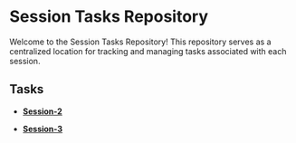 # Session Tasks Repository

Welcome to the Session Tasks Repository! This repository serves as a centralized location for tracking and managing tasks associated with each session.

## Tasks
- **[Session-2](https://github.com/Open-Source-Community/Flutter-Tasks-24/tree/master/Session%202%20Task)**

- **[Session-3](https://github.com/Open-Source-Community/Flutter-Tasks-24/tree/master/Session%203%20Task)**

